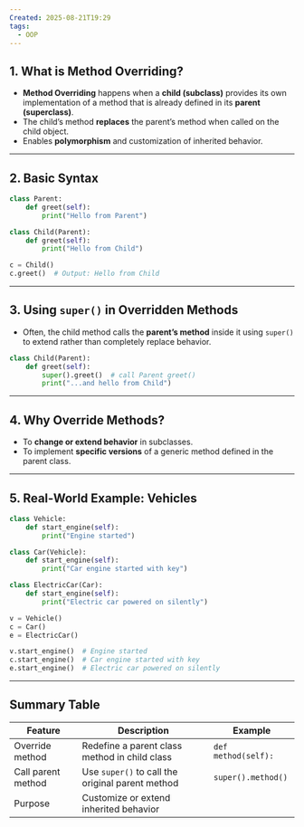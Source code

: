 ```yaml
---
Created: 2025-08-21T19:29
tags:
  - OOP
---
```

## 1. What is Method Overriding?

- **Method Overriding** happens when a **child (subclass)** provides its own implementation of a method that is already defined in its **parent (superclass)**.
- The child’s method **replaces** the parent’s method when called on the child object.
- Enables **polymorphism** and customization of inherited behavior.

---

## 2. Basic Syntax

```Python
class Parent:
    def greet(self):
        print("Hello from Parent")

class Child(Parent):
    def greet(self):
        print("Hello from Child")

c = Child()
c.greet()  # Output: Hello from Child
```

---

## 3. Using `super()` in Overridden Methods

- Often, the child method calls the **parent’s method** inside it using `super()` to extend rather than completely replace behavior.

```Python
class Child(Parent):
    def greet(self):
        super().greet()  # call Parent greet()
        print("...and hello from Child")
```

---

## 4. Why Override Methods?

- To **change or extend behavior** in subclasses.
- To implement **specific versions** of a generic method defined in the parent class.

---

## 5. Real-World Example: Vehicles

```Python
class Vehicle:
    def start_engine(self):
        print("Engine started")

class Car(Vehicle):
    def start_engine(self):
        print("Car engine started with key")

class ElectricCar(Car):
    def start_engine(self):
        print("Electric car powered on silently")

v = Vehicle()
c = Car()
e = ElectricCar()

v.start_engine()  # Engine started
c.start_engine()  # Car engine started with key
e.start_engine()  # Electric car powered on silently
```

---

## Summary Table

|Feature|Description|Example|
|---|---|---|
|Override method|Redefine a parent class method in child class|`def method(self):`|
|Call parent method|Use `super()` to call the original parent method|`super().method()`|
|Purpose|Customize or extend inherited behavior||